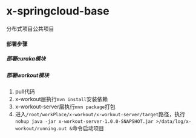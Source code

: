 # x-springcloud-base
分布式项目公共项目

#### 部署步骤
##### 部署euraka模块
##### 部署workout模块
1. pull代码
1. x-workout层执行`mvn install`安装依赖
1. x-workout-server层执行`mvn package`打包
1. 进入`/root/workPlace/x-workout/x-workout-server/target`路径，执行`nohup java -jar x-workout-server-1.0.0-SNAPSHOT.jar >/data/log/x-workout/running.out &`命令启动项目
